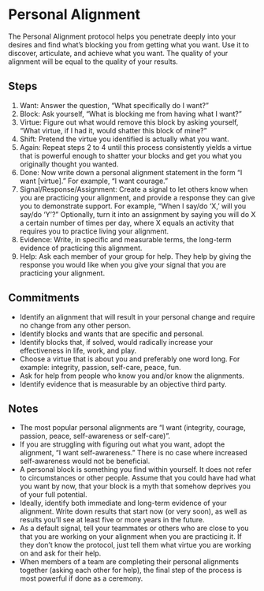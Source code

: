 # Personal Alignment
The Personal Alignment protocol helps you penetrate deeply into your desires and find what’s blocking you from getting what you want. Use it to discover, articulate, and achieve what you want. The quality of your alignment will be equal to the quality of your results.

## Steps
1. Want: Answer the question, “What specifically do I want?”
2. Block: Ask yourself, “What is blocking me from having what I want?”
3. Virtue: Figure out what would remove this block by asking yourself, “What virtue, if I had it, would shatter this block of mine?”
4. Shift: Pretend the virtue you identified is actually what you want.
5. Again: Repeat steps 2 to 4 until this process consistently yields a virtue that is powerful enough to shatter your blocks and get you what you originally thought you wanted.
6. Done: Now write down a personal alignment statement in the form “I want \[virtue\].” For example, “I want courage.”
7. Signal/Response/Assignment: Create a signal to let others know when you are practicing your alignment, and provide a response they can give you to demonstrate support. For example, “When I say/do ‘X,’ will you say/do ‘Y’?” Optionally, turn it into an assignment by saying you will do X a certain number of times per day, where X equals an activity that requires you to practice living your alignment.
8. Evidence: Write, in specific and measurable terms, the long-term evidence of practicing this alignment.
9. Help: Ask each member of your group for help. They help by giving the response you would like when you give your signal that you are practicing your alignment.

## Commitments
* Identify an alignment that will result in your personal change and require no change from any other person.
* Identify blocks and wants that are specific and personal.
* Identify blocks that, if solved, would radically increase your effectiveness in life, work, and play.
* Choose a virtue that is about you and preferably one word long. For example: integrity, passion,
self-care, peace, fun.
* Ask for help from people who know you and/or know the alignments.
* Identify evidence that is measurable by an objective third party.

## Notes
* The most popular personal alignments are “I want (integrity, courage, passion, peace, self-awareness or self-care)”.
* If you are struggling with figuring out what you want, adopt the alignment, “I want self-awareness.” There is no case where increased self-awareness would not be beneficial.
* A personal block is something you find within yourself. It does not refer to circumstances or other people. Assume that you could have had what you want by now, that your block is a myth that somehow deprives you of your full potential.
* Ideally, identify both immediate and long-term evidence of your alignment. Write down results that start now (or very soon), as well as results you’ll see at least five or more years in the future.
* As a default signal, tell your teammates or others who are close to you that you are working on your alignment when you are practicing it. If they don’t know the protocol, just tell them what virtue you are working on and ask for their help.
* When members of a team are completing their personal alignments together (asking each other for help), the final step of the process is most powerful if done as a ceremony.